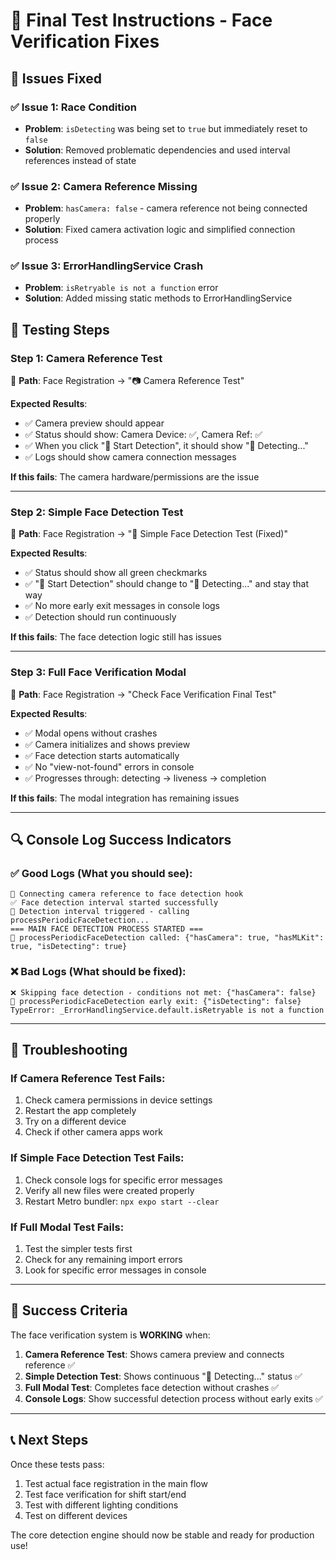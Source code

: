 # 🎯 Final Test Instructions - Face Verification Fixes

## 🔧 Issues Fixed

### ✅ **Issue 1: Race Condition** 
- **Problem**: `isDetecting` was being set to `true` but immediately reset to `false`
- **Solution**: Removed problematic dependencies and used interval references instead of state

### ✅ **Issue 2: Camera Reference Missing**
- **Problem**: `hasCamera: false` - camera reference not being connected properly
- **Solution**: Fixed camera activation logic and simplified connection process

### ✅ **Issue 3: ErrorHandlingService Crash**
- **Problem**: `isRetryable is not a function` error
- **Solution**: Added missing static methods to ErrorHandlingService

## 🧪 Testing Steps

### **Step 1: Camera Reference Test** 
📍 **Path**: Face Registration → "📷 Camera Reference Test"

**Expected Results**:
- ✅ Camera preview should appear
- ✅ Status should show: Camera Device: ✅, Camera Ref: ✅
- ✅ When you click "🚀 Start Detection", it should show "🔄 Detecting..."
- ✅ Logs should show camera connection messages

**If this fails**: The camera hardware/permissions are the issue

---

### **Step 2: Simple Face Detection Test**
📍 **Path**: Face Registration → "🧪 Simple Face Detection Test (Fixed)"

**Expected Results**:
- ✅ Status should show all green checkmarks
- ✅ "🚀 Start Detection" should change to "🔄 Detecting..." and stay that way
- ✅ No more early exit messages in console logs
- ✅ Detection should run continuously

**If this fails**: The face detection logic still has issues

---

### **Step 3: Full Face Verification Modal**
📍 **Path**: Face Registration → "Check Face Verification Final Test"

**Expected Results**:
- ✅ Modal opens without crashes
- ✅ Camera initializes and shows preview
- ✅ Face detection starts automatically
- ✅ No "view-not-found" errors in console
- ✅ Progresses through: detecting → liveness → completion

**If this fails**: The modal integration has remaining issues

---

## 🔍 Console Log Success Indicators

### ✅ **Good Logs** (What you should see):
```
🔗 Connecting camera reference to face detection hook
✅ Face detection interval started successfully
🔄 Detection interval triggered - calling processPeriodicFaceDetection...
=== MAIN FACE DETECTION PROCESS STARTED ===
🔄 processPeriodicFaceDetection called: {"hasCamera": true, "hasMLKit": true, "isDetecting": true}
```

### ❌ **Bad Logs** (What should be fixed):
```
❌ Skipping face detection - conditions not met: {"hasCamera": false}
🛑 processPeriodicFaceDetection early exit: {"isDetecting": false}
TypeError: _ErrorHandlingService.default.isRetryable is not a function
```

---

## 🚨 Troubleshooting

### **If Camera Reference Test Fails**:
1. Check camera permissions in device settings
2. Restart the app completely
3. Try on a different device
4. Check if other camera apps work

### **If Simple Face Detection Test Fails**:
1. Check console logs for specific error messages
2. Verify all new files were created properly
3. Restart Metro bundler: `npx expo start --clear`

### **If Full Modal Test Fails**:
1. Test the simpler tests first
2. Check for any remaining import errors
3. Look for specific error messages in console

---

## 🎉 Success Criteria

The face verification system is **WORKING** when:

1. **Camera Reference Test**: Shows camera preview and connects reference ✅
2. **Simple Detection Test**: Shows continuous "🔄 Detecting..." status ✅  
3. **Full Modal Test**: Completes face detection without crashes ✅
4. **Console Logs**: Show successful detection process without early exits ✅

---

## 📞 Next Steps

Once these tests pass:
1. Test actual face registration in the main flow
2. Test face verification for shift start/end
3. Test with different lighting conditions
4. Test on different devices

The core detection engine should now be stable and ready for production use!